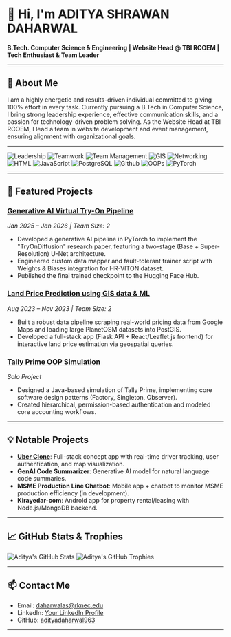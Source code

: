 # 👋 Hi, I'm ADITYA SHRAWAN DAHARWAL

**B.Tech. Computer Science & Engineering | Website Head @ TBI RCOEM | Tech Enthusiast & Team Leader**

---

## 🚀 About Me

I am a highly energetic and results-driven individual committed to giving 100% effort in every task. Currently pursuing a B.Tech in Computer Science, I bring strong leadership experience, effective communication skills, and a passion for technology-driven problem solving. As the Website Head at TBI RCOEM, I lead a team in website development and event management, ensuring alignment with organizational goals.

---

![Leadership](https://img.shields.io/badge/-Leadership-blue)
![Teamwork](https://img.shields.io/badge/-Teamwork-blue)
![Team Management](https://img.shields.io/badge/-Team%20Management-blue)
![GIS](https://img.shields.io/badge/-GIS-green)
![Networking](https://img.shields.io/badge/-Networking-green)
![HTML](https://img.shields.io/badge/-HTML-orange)
![JavaScript](https://img.shields.io/badge/-JavaScript-yellow)
![PostgreSQL](https://img.shields.io/badge/-PostgreSQL-blue)
![Github](https://img.shields.io/badge/-Github-black)
![OOPs](https://img.shields.io/badge/-OOPs-red)
![PyTorch](https://img.shields.io/badge/-PyTorch-orange)

---

## 🌟 Featured Projects

### [Generative AI Virtual Try-On Pipeline](https://github.com/AdityaJ9801/DIGITAL_TRYON)
*Jan 2025 – Jan 2026 | Team Size: 2*

- Developed a generative AI pipeline in PyTorch to implement the "TryOnDiffusion" research paper, featuring a two-stage (Base + Super-Resolution) U-Net architecture.
- Engineered custom data mapper and fault-tolerant trainer script with Weights & Biases integration for HR-VITON dataset.
- Published the final trained checkpoint to the Hugging Face Hub.

### [Land Price Prediction using GIS data & ML](https://github.com/adityadaharwal963/Estimate_PLOT_PRICE)
*Aug 2023 – Nov 2023 | Team Size: 2*

- Built a robust data pipeline scraping real-world pricing data from Google Maps and loading large PlanetOSM datasets into PostGIS.
- Developed a full-stack app (Flask API + React/Leaflet.js frontend) for interactive land price estimation via geospatial queries.

### [Tally Prime OOP Simulation](https://github.com/adityadaharwal963/Design-Pattern/blob/main/TA2/Tally_Prime/notes.md)
*Solo Project*

- Designed a Java-based simulation of Tally Prime, implementing core software design patterns (Factory, Singleton, Observer).
- Created hierarchical, permission-based authentication and modeled core accounting workflows.

---

## 💡 Notable Projects

- **[Uber Clone](#)**: Full-stack concept app with real-time driver tracking, user authentication, and map visualization.
- **GenAI Code Summarizer**: Generative AI model for natural language code summaries.
- **MSME Production Line Chatbot**: Mobile app + chatbot to monitor MSME production efficiency (in development).
- **Kirayedar-com**: Android app for property rental/leasing with Node.js/MongoDB backend.

---

## 📈 GitHub Stats & Trophies

![Aditya's GitHub Stats](https://github-readme-stats.vercel.app/api?username=adityadaharwal963&show_icons=true&hide_title=true&theme=radical)
![Aditya's GitHub Trophies](https://github-profile-trophy.vercel.app/?username=adityadaharwal963&theme=radical)

---

## 📫 Contact Me

- Email: [daharwalas@rknec.edu](mailto:daharwalas@rknec.edu)
- LinkedIn: [Your LinkedIn Profile](https://www.linkedin.com/in/aditya-daharwal-08617026a/) 
- GitHub: [adityadaharwal963](https://github.com/adityadaharwal963)

---

